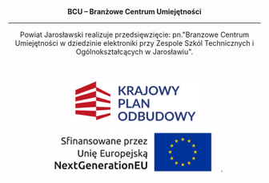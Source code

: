 <p align="center">
	<b>BCU – Branżowe Centrum Umiejętności</b>
	<hr>
	<p align="center">
		Powiat Jarosławski realizuje przedsięwzięcie: pn."Branzowe Centrum Umiejętności w dziedzinie elektroniki przy Zespole Szkól Technicznych i Ogólnokształcących w Jarosławiu".
	</p>
 	<br>
	<p align="center">
		<img src="https://github.com/meetox80/zstio/blob/main/misc/bcu/img/badges/kpu.png?raw=true">
		<img src="https://github.com/meetox80/zstio/blob/main/misc/bcu/img/badges/nextgenerationeu.png?raw=true">
`	<p>
</p>
